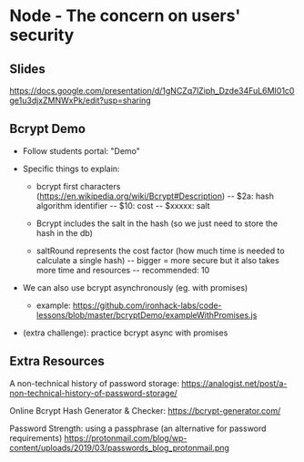 
# Node - The concern on users' security

<!--
  
  Status: ready (just need to link slides)


Time: 
  - Slides: last time took me 1.5h (try to make it in 1h)
  - Bcrypt Demo: 40min.

-->


## Slides

https://docs.google.com/presentation/d/1gNCZq7lZiph_Dzde34FuL6MI01c0ge1u3djxZMNWxPk/edit?usp=sharing



## Bcrypt Demo

- Follow students portal: "Demo"

- Specific things to explain:
  - bcrypt first characters (https://en.wikipedia.org/wiki/Bcrypt#Description)
    -- $2a: hash algorithm identifier
    -- $10: cost
    -- $xxxxx: salt
  - Bcrypt includes the salt in the hash (so we just need to store the hash in the db)

  - saltRound represents the cost factor (how much time is needed to calculate a single hash)
    -- bigger = more secure but it also takes more time and resources
    -- recommended: 10

- We can also use bcrypt asynchronously (eg. with promises)
  - example: https://github.com/ironhack-labs/code-lessons/blob/master/bcryptDemo/exampleWithPromises.js

- (extra challenge): practice bcrypt async with promises


## Extra Resources

A non-technical history of password storage:
https://analogist.net/post/a-non-technical-history-of-password-storage/

Online Bcrypt Hash Generator & Checker:
https://bcrypt-generator.com/ 

Password Strength: using a passphrase (an alternative for password requirements)
https://protonmail.com/blog/wp-content/uploads/2019/03/passwords_blog_protonmail.png

